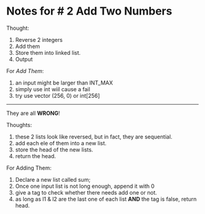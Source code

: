 # Notes for # 2 Add Two Numbers

Thought:

1. Reverse 2 integers
2. Add them
3. Store them into linked list.
4. Output

For *Add Them*:

1. an input might be larger than INT_MAX
2. simply use int wiil cause a fail
3. try use vector<int> (256, 0) or int[256]
--------

They are all **WRONG**!

Thoughts:

1. these 2 lists look like reversed, but in fact, they are sequential.
2. add each ele of them into a new list.
3. store the head of the new lists.
4. return the head.


For Adding Them:

1. Declare a new list called sum;
2. Once one input list is not long enough, append it with 0
3. give a tag to check whether there needs add one or not.
4. as long as l1 & l2 are the last one of each list **AND** the tag is false, return head.
